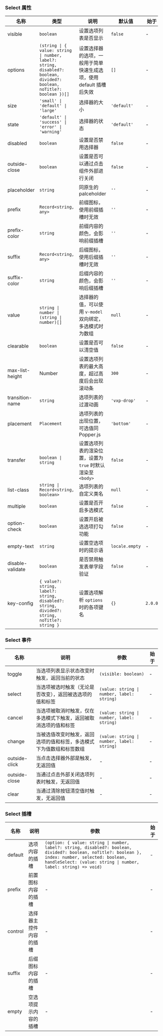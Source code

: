 ### Select 属性

| 名称            | 类型                      | 说明                                                                | 默认值     | 始于 |
| --------------- | ------------------------- | ------------------------------------------------------------------- | ---------- | --- |
| visible         | `boolean`                   | 设置选项列表是否显示                                                | `false`      | - |
| options         | `(string \| { value: string \| number, label?: string, disabled?: boolean, divided?: boolean, noTitle?: boolean })[]`                     | 设置选择器的选项，一般用于简单快速生成选项，使用 default 插槽后失效 | `[]`         | - |
| size            | `'small' \| 'default' \| 'large'`                    | 选择器的大小                  | `'default'`  | - |
| state           | `'default' \| 'success' \| 'error' \| 'warning'`                    | 选择器的状态     | `'default'`  | - |
| disabled        | `boolean`                   | 设置是否禁用选择器                                                  | `false`      | - |
| outside-close   | `boolean`                   | 设置是否可以通过点击组件外部进行关闭                                | `false`      | - |
| placeholder     | `string`                    | 同原生的 palceholder                                                | `''` | - |
| prefix          | `Record<string, any>`                    | 前缀图标，使用前缀插槽时无效                                  | `''`         | - |
| prefix-color    | `string`                    | 前缀内容的颜色，会影响前缀插槽                                      | `''`         | - |
| suffix          | `Record<string, any>`                    | 后缀图标，使用后缀插槽时无效                                  | `''`         | - |
| suffix-color    | `string`                    | 后缀内容的颜色，会影响后缀插槽                                      | `''`         | - |
| value           | `string \| number \| (string \| number)[]` | 选择器的值，可以使用 `v-model` 双向绑定，多选模式时为数组             | `null`       | - |
| clearable       | `boolean`                   | 设置是否可以清空值                                                  | `false`      | - |
| max-list-height | Number                    | 设置选项列表的最大高度，超过高度后会出现滚动条                      | `300`        | - |
| transition-name | `string`                    | 选项列表的过渡动画                                                  | `'vxp-drop'` | - |
| placement       | `Placement`                    | 选项列表的出现位置，可选值同 Popper.js                              | `'bottom'`   | - |
| transfer        | `boolean \| string`         | 设置选项列表的渲染位置，设置为 `true` 时默认渲染至 `<body>`     | `false`      | - |
| list-class      | `string \| Record<string, boolean>`          | 选项列表的自定义类名                                                | `null`       | - |
| multiple        | `boolean`                   | 设置是否开启多选模式                                                | `false`      | - |
| option-check    | `boolean`                   | 设置开启被选选项打勾功能                                            | `false`      | - |
| empty-text      | `string`                    | 设置空选项时的提示语                                                | `locale.empty` | - |
| disable-validate | `boolean`                           | 是否禁用触发表单字段验证                                                         | `false`                 | - |
| key-config | `{ value?: string, label?: string, disabled?: string, divided?: string, noTitle?: string }` | 设置选项解析 `options` 时的各项键名 | `{}` | `2.0.0` |

### Select 事件

| 名称             | 说明                                                                 | 参数         | 始于 |
| ---------------- | -------------------------------------------------------------------- | ------------ | --- |
| toggle        | 当选项列表显示状态改变时触发，返回当前的状态                         | `(visible: boolean)`      | - |
| select        | 当选项被选时触发（无论是否改变），返回被选选项的值和标签             | `(value: string \| number, label: string)` | - |
| cancel        | 当选项被取消时触发，仅在多选模式下触发，返回被取消选项的值和标签     | `(value: string \| number, label: string)` | - |
| change        | 当被选值改变时触发，返回选项的值和标签，多选模式下为值数组和标签数组 | `(value: string \| number, label: string)` | - |
| outside-click | 当点击选择器外部是触发，无返回值                                     | -            | - |
| outside-close | 当通过点击外部关闭选项列表时触发，无返回值                           | -            | - |
| clear         | 当通过清除按钮清空值时触发，无返回值                                 | -            | - |

### Select 插槽

| 名称    | 说明                   | 参数 | 始于 |
| ------- | ---------------------- | --- | --- |
| default | 选项内容的插槽         | `(option: { value: string \| number, label?: string, disabled?: boolean, divided?: boolean, noTitle?: boolean }, index: number, selected: boolean, handleSelect: (value: string \| number, label: string) => void)` | - |
| prefix  | 前置图标内容的插槽     | - | - |
| control | 选择器主控件内容的插槽 | - | - |
| suffix  | 后缀图标内容的插槽     | - | - |
| empty   | 空选项提示内容的插槽   | - | - |
